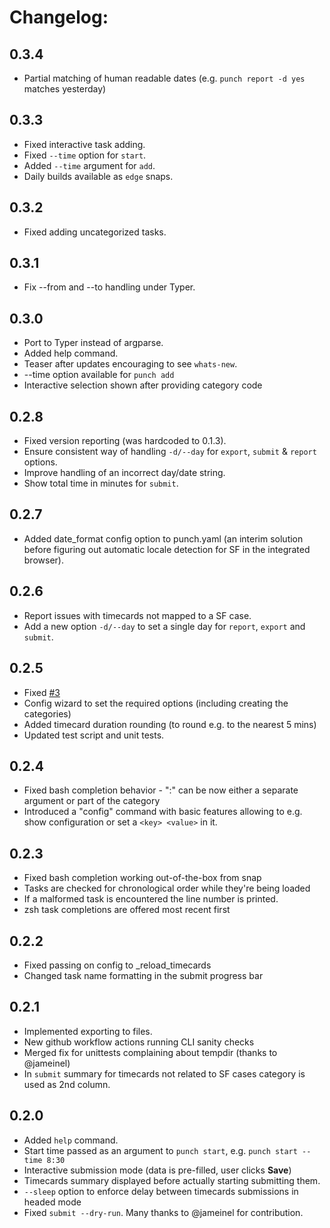 # Changelog:

## 0.3.4
* Partial matching of human readable dates
  (e.g. `punch report -d yes` matches yesterday)

## 0.3.3
* Fixed interactive task adding.
* Fixed `--time` option for `start`.
* Added `--time` argument for `add`.
* Daily builds available as `edge` snaps.

## 0.3.2
* Fixed adding uncategorized tasks.

## 0.3.1
* Fix --from and --to handling under Typer.

## 0.3.0
* Port to Typer instead of argparse.
* Added help command.
* Teaser after updates encouraging to see `whats-new`.
* --time option available for `punch add`
* Interactive selection shown after providing category code

## 0.2.8
* Fixed version reporting (was hardcoded to 0.1.3).
* Ensure consistent way of handling `-d/--day` for `export`, `submit` & `report` options.
* Improve handling of an incorrect day/date string.
* Show total time in minutes for `submit`.

## 0.2.7
* Added date_format config option to punch.yaml (an interim solution before figuring out automatic locale detection for SF in the integrated browser).

## 0.2.6
* Report issues with timecards not mapped to a SF case.
* Add a new option `-d/--day` to set a single day for `report`, `export` and `submit`.

## 0.2.5
* Fixed [#3](https://github.com/dargad/punch/issues/3)
* Config wizard to set the required options (including creating the categories)
* Added timecard duration rounding (to round e.g. to the nearest 5 mins)
* Updated test script and unit tests.

## 0.2.4
* Fixed bash completion behavior - ":" can be now either a separate argument or part of the category
* Introduced a "config" command with basic features allowing to e.g. show configuration or set a `<key> <value>` in it.

## 0.2.3
* Fixed bash completion working out-of-the-box from snap
* Tasks are checked for chronological order while they're being loaded
* If a malformed task is encountered the line number is printed.
* zsh task completions are offered most recent first

## 0.2.2
* Fixed passing on config to _reload_timecards
* Changed task name formatting in the submit progress bar

## 0.2.1
* Implemented exporting to files.
* New github workflow actions running CLI sanity checks
* Merged fix for unittests complaining about tempdir (thanks to @jameinel)
* In `submit` summary for timecards not related to SF cases category is used as 2nd column.

## 0.2.0
* Added `help` command.
* Start time passed as an argument to `punch start`, e.g. `punch start --time 8:30`
* Interactive submission mode (data is pre-filled, user clicks **Save**)
* Timecards summary displayed before actually starting submitting them.
* `--sleep` option to enforce delay between timecards submissions in headed mode
* Fixed `submit --dry-run`.
Many thanks to @jameinel for contribution.
